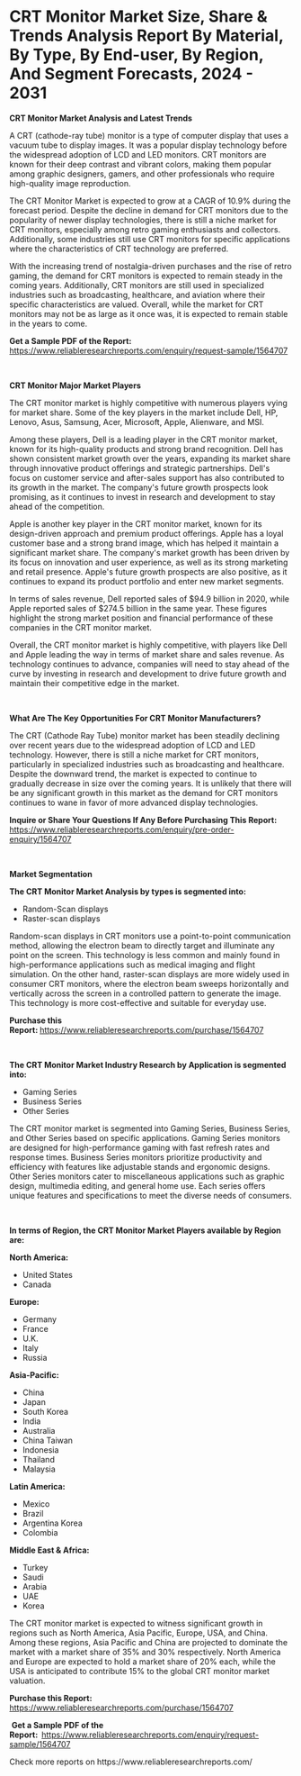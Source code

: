 <p><h1>CRT Monitor Market Size, Share & Trends Analysis Report By Material, By Type, By End-user, By Region, And Segment Forecasts, 2024 - 2031</h1></p><p><strong>CRT Monitor Market Analysis and Latest Trends</strong></p>
<p><p>A CRT (cathode-ray tube) monitor is a type of computer display that uses a vacuum tube to display images. It was a popular display technology before the widespread adoption of LCD and LED monitors. CRT monitors are known for their deep contrast and vibrant colors, making them popular among graphic designers, gamers, and other professionals who require high-quality image reproduction.</p><p>The CRT Monitor Market is expected to grow at a CAGR of 10.9% during the forecast period. Despite the decline in demand for CRT monitors due to the popularity of newer display technologies, there is still a niche market for CRT monitors, especially among retro gaming enthusiasts and collectors. Additionally, some industries still use CRT monitors for specific applications where the characteristics of CRT technology are preferred.</p><p>With the increasing trend of nostalgia-driven purchases and the rise of retro gaming, the demand for CRT monitors is expected to remain steady in the coming years. Additionally, CRT monitors are still used in specialized industries such as broadcasting, healthcare, and aviation where their specific characteristics are valued. Overall, while the market for CRT monitors may not be as large as it once was, it is expected to remain stable in the years to come.</p></p>
<p><strong>Get a Sample PDF of the Report:&nbsp;</strong> <a href="https://www.reliableresearchreports.com/enquiry/request-sample/1564707">https://www.reliableresearchreports.com/enquiry/request-sample/1564707</a></p>
<p>&nbsp;</p>
<p><strong>CRT Monitor Major Market Players</strong></p>
<p><p>The CRT monitor market is highly competitive with numerous players vying for market share. Some of the key players in the market include Dell, HP, Lenovo, Asus, Samsung, Acer, Microsoft, Apple, Alienware, and MSI.</p><p>Among these players, Dell is a leading player in the CRT monitor market, known for its high-quality products and strong brand recognition. Dell has shown consistent market growth over the years, expanding its market share through innovative product offerings and strategic partnerships. Dell's focus on customer service and after-sales support has also contributed to its growth in the market. The company's future growth prospects look promising, as it continues to invest in research and development to stay ahead of the competition.</p><p>Apple is another key player in the CRT monitor market, known for its design-driven approach and premium product offerings. Apple has a loyal customer base and a strong brand image, which has helped it maintain a significant market share. The company's market growth has been driven by its focus on innovation and user experience, as well as its strong marketing and retail presence. Apple's future growth prospects are also positive, as it continues to expand its product portfolio and enter new market segments.</p><p>In terms of sales revenue, Dell reported sales of $94.9 billion in 2020, while Apple reported sales of $274.5 billion in the same year. These figures highlight the strong market position and financial performance of these companies in the CRT monitor market.</p><p>Overall, the CRT monitor market is highly competitive, with players like Dell and Apple leading the way in terms of market share and sales revenue. As technology continues to advance, companies will need to stay ahead of the curve by investing in research and development to drive future growth and maintain their competitive edge in the market.</p></p>
<p>&nbsp;</p>
<p><strong>What Are The Key Opportunities For CRT Monitor Manufacturers?</strong></p>
<p><p>The CRT (Cathode Ray Tube) monitor market has been steadily declining over recent years due to the widespread adoption of LCD and LED technology. However, there is still a niche market for CRT monitors, particularly in specialized industries such as broadcasting and healthcare. Despite the downward trend, the market is expected to continue to gradually decrease in size over the coming years. It is unlikely that there will be any significant growth in this market as the demand for CRT monitors continues to wane in favor of more advanced display technologies.</p></p>
<p><strong>Inquire or Share Your Questions If Any Before Purchasing This Report:</strong> <a href="https://www.reliableresearchreports.com/enquiry/pre-order-enquiry/1564707">https://www.reliableresearchreports.com/enquiry/pre-order-enquiry/1564707</a></p>
<p>&nbsp;</p>
<p><strong>Market Segmentation</strong></p>
<p><strong>The CRT Monitor Market Analysis by types is segmented into:</strong></p>
<p><ul><li>Random-Scan displays</li><li>Raster-scan displays</li></ul></p>
<p><p>Random-scan displays in CRT monitors use a point-to-point communication method, allowing the electron beam to directly target and illuminate any point on the screen. This technology is less common and mainly found in high-performance applications such as medical imaging and flight simulation. On the other hand, raster-scan displays are more widely used in consumer CRT monitors, where the electron beam sweeps horizontally and vertically across the screen in a controlled pattern to generate the image. This technology is more cost-effective and suitable for everyday use.</p></p>
<p><strong>Purchase this Report:&nbsp;</strong><a href="https://www.reliableresearchreports.com/purchase/1564707">https://www.reliableresearchreports.com/purchase/1564707</a></p>
<p>&nbsp;</p>
<p><strong>The CRT Monitor Market Industry Research by Application is segmented into:</strong></p>
<p><ul><li>Gaming Series</li><li>Business Series</li><li>Other Series</li></ul></p>
<p><p>The CRT monitor market is segmented into Gaming Series, Business Series, and Other Series based on specific applications. Gaming Series monitors are designed for high-performance gaming with fast refresh rates and response times. Business Series monitors prioritize productivity and efficiency with features like adjustable stands and ergonomic designs. Other Series monitors cater to miscellaneous applications such as graphic design, multimedia editing, and general home use. Each series offers unique features and specifications to meet the diverse needs of consumers.</p></p>
<p>&nbsp;</p>
<p><strong>In terms of Region, the CRT Monitor Market Players available by Region are:</strong></p>
<p>
    <p> <strong> North America: </strong>
        <ul>
            <li>United States</li>
            <li>Canada</li>
        </ul>
        </p> 
    <p> <strong> Europe: </strong>
        <ul>
            <li>Germany</li>
            <li>France</li>
            <li>U.K.</li>
            <li>Italy</li>
            <li>Russia</li>
        </ul>
        </p> 
    <p> <strong> Asia-Pacific: </strong>
        <ul>
            <li>China</li>
            <li>Japan</li>
            <li>South Korea</li>
            <li>India</li>
            <li>Australia</li>
            <li>China Taiwan</li>
            <li>Indonesia</li>
            <li>Thailand</li>
            <li>Malaysia</li>
        </ul>
        </p> 
    <p> <strong> Latin America: </strong>
        <ul>
            <li>Mexico</li>
            <li>Brazil</li>
            <li>Argentina Korea</li>
            <li>Colombia</li>
        </ul>
        </p> 
    <p> <strong> Middle East & Africa: </strong>
        <ul>
            <li>Turkey</li>
            <li>Saudi</li>
            <li>Arabia</li>
            <li>UAE</li>
            <li>Korea</li>
        </ul>
    </p>
    </p>
<p><p>The CRT monitor market is expected to witness significant growth in regions such as North America, Asia Pacific, Europe, USA, and China. Among these regions, Asia Pacific and China are projected to dominate the market with a market share of 35% and 30% respectively. North America and Europe are expected to hold a market share of 20% each, while the USA is anticipated to contribute 15% to the global CRT monitor market valuation.</p></p>
<p><strong>Purchase this Report: </strong><a href="https://www.reliableresearchreports.com/purchase/1564707">https://www.reliableresearchreports.com/purchase/1564707</a></p>
<p>&nbsp;<strong>Get a Sample PDF of the Report:&nbsp;&nbsp;</strong><a href="https://www.reliableresearchreports.com/enquiry/request-sample/1564707">https://www.reliableresearchreports.com/enquiry/request-sample/1564707</a></p>
<p><strong></strong></p>
<p>Check more reports on https://www.reliableresearchreports.com/</p>